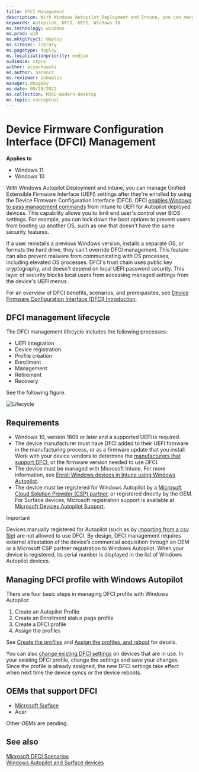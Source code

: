```yaml
---
title: DFCI Management
description: With Windows Autopilot Deployment and Intune, you can manage UEFI (BIOS) settings after they're enrolled by using the Device Firmware Configuration Interface (DFCI) 
keywords: Autopilot, DFCI, UEFI, Windows 10
ms.technology: windows
ms.prod: w10
ms.mktglfcycl: deploy
ms.sitesec: library
ms.pagetype: deploy
ms.localizationpriority: medium
audience: itpro
author: aczechowski
ms.author: aaroncz
ms.reviewer: jubaptis
manager: dougeby
ms.date: 09/19/2022
ms.collection: M365-modern-desktop
ms.topic: conceptual
---
```



# Device Firmware Configuration Interface (DFCI) Management

**Applies to**

- Windows 11
- Windows 10

With Windows Autopilot Deployment and Intune, you can manage Unified Extensible Firmware Interface (UEFI) settings after they're enrolled by using the Device Firmware Configuration Interface (DFCI). DFCI [enables Windows to pass management commands](/windows/client-management/mdm/uefi-csp) from Intune to UEFI for Autopilot deployed devices. This capability allows you to limit end user's control over BIOS settings. For example, you can lock down the boot options to prevent users from booting up another OS, such as one that doesn't have the same security features.

If a user reinstalls a previous Windows version, installs a separate OS, or formats the hard drive, they can't override DFCI management. This feature can also prevent malware from communicating with OS processes, including elevated OS processes. DFCI's trust chain uses public key cryptography, and doesn't depend on local UEFI password security. This layer of security blocks local users from accessing managed settings from the device's UEFI menus.

For an overview of DFCI benefits, scenarios, and prerequisites, see [Device Firmware Configuration Interface (DFCI) Introduction](https://microsoft.github.io/mu/dyn/mu_plus/DfciPkg/Docs/Dfci_Feature/).

## DFCI management lifecycle

The DFCI management lifecycle includes the following processes:
- UEFI integration
- Device registration
- Profile creation
- Enrollment
- Management
- Retirement
- Recovery

See the following figure.

 ![Lifecycle](images/dfci.png)

## Requirements

- Windows 10, version 1809 or later and a supported UEFI is required.
- The device manufacturer must have DFCI added to their UEFI firmware in the manufacturing process, or as a firmware update that you install. Work with your device vendors to determine the [manufacturers that support DFCI](#oems-that-support-dfci), or the firmware version needed to use DFCI.
- The device must be managed with Microsoft Intune. For more information, see [Enroll Windows devices in Intune using Windows Autopilot](/intune/enrollment/enrollment-autopilot).
- The device must be registered for Windows Autopilot by a [Microsoft Cloud Solution Provider (CSP) partner](https://partner.microsoft.com/membership/cloud-solution-provider), or registered directly by the OEM. For Surface devices, Microsoft registration support is available at [Microsoft Devices Autopilot Support](https://prod.support.services.microsoft.com/supportrequestform/0d8bf192-cab7-6d39-143d-5a17840b9f5f). 

> [!IMPORTANT]
> Devices manually registered for Autopilot (such as by [importing from a csv file](/intune/enrollment/enrollment-autopilot#add-devices)) are not allowed to use DFCI. By design, DFCI management requires external attestation of the device’s commercial acquisition through an OEM or a Microsoft CSP partner registration to Windows Autopilot. When your device is registered, its serial number is displayed in the list of Windows Autopilot devices.

## Managing DFCI profile with Windows Autopilot

There are four basic steps in managing DFCI profile with Windows Autopilot:

1. Create an Autopilot Profile
2. Create an Enrollment status page profile
3. Create a DFCI profile
4. Assign the profiles

See [Create the profiles](/intune/configuration/device-firmware-configuration-interface-windows#create-the-profiles) and [Assign the profiles, and reboot](/intune/configuration/device-firmware-configuration-interface-windows#assign-the-profiles-and-reboot) for details.

You can also [change existing DFCI settings](/intune/configuration/device-firmware-configuration-interface-windows#update-existing-dfci-settings) on devices that are in use. In your existing DFCI profile, change the settings and save your changes. Since the profile is already assigned, the new DFCI settings take effect when next time the device syncs or the device reboots.

## OEMs that support DFCI

- [Microsoft Surface](/surface/surface-manage-dfci-guide)
- Acer

Other OEMs are pending.

## See also

[Microsoft DFCI Scenarios](https://microsoft.github.io/mu/dyn/mu_plus/DfciPkg/Docs/Scenarios/DfciScenarios/)<br>
[Windows Autopilot and Surface devices](/surface/windows-autopilot-and-surface-devices)<br>
